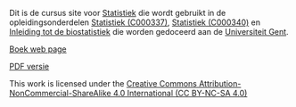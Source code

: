 Dit is de cursus site voor [Statistiek](https://statomics.github.io/sbc20) die wordt gebruikt in de opleidingsonderdelen
 [Statistiek (C000337)](https://studiegids.ugent.be/2020/NL/studiefiches/C000337.pdf), [Statistiek (C000340)](https://studiegids.ugent.be/2020/NL/studiefiches/C000340.pdf) en [Inleiding tot de biostatistiek](https://studiegids.ugent.be/2020/NL/studiefiches/D013106.pdf) die worden gedoceerd aan de [Universiteit Gent](https://www.ugent.be).

[Boek web page](https://statomics.github.io/sbc20)

[PDF versie](https://statomics.github.io/sbc20)

This work is licensed under the [Creative Commons Attribution-NonCommercial-ShareAlike 4.0 International (CC BY-NC-SA 4.0)](https://creativecommons.org/licenses/by-nc-sa/4.0)
